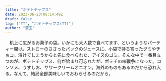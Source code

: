 ```yaml
---
title: "ポテトチップス"
date: 2023-06-23T08:14:49Z
draft: false
tag: ["TT", "ポテトチップス(TT)"]
author: "蒼玉"
---
```



　机上に広がるお菓子の袋。いかにも大人数で食べてます、というようなパーティー開け。ストローのささったパックのジュースに、小袋で持ち寄ったグミやチョコ。溶けてしまうからと先に食べられた、アイスのゴミ。そんな中で一番目立つのが、ポテトチップス、何が始まり可忘れたが、ポテチの味戦争になった。コンソメ、うすしお、サワークリームオニオン。海外のものもあるのだから恐れ入る。なんて、結局全部美味しいでおわらせるのだから。
